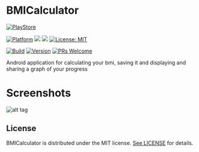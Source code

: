 # BMICalculator

[![PlayStore](https://img.shields.io/badge/PlayStore-BMICalculator-blue.svg)](https://play.google.com/store/apps/details?id=guepardoapps.bmicalculator)

[![Platform](https://img.shields.io/badge/platform-Android-blue.svg)](https://www.android.com)
<a target="_blank" href="https://android-arsenal.com/api?level=17" title="API17+"><img src="https://img.shields.io/badge/API-17+-blue.svg" /></a>
<a target="_blank" href="https://www.paypal.me/GuepardoApps" title="Donate using PayPal"><img src="https://img.shields.io/badge/paypal-donate-blue.svg" /></a>
[![License: MIT](https://img.shields.io/badge/License-MIT-blue.svg)](https://opensource.org/licenses/MIT)

[![Build](https://img.shields.io/badge/build-success-green.svg)](https://github.com/GuepardoApps-Releases/BMICalculator/blob/master/release)
[![Version](https://img.shields.io/badge/version-v2.0.1.181129-blue.svg)](https://github.com/GuepardoApps-Releases/BMICalculator/blob/master/release)
[![PRs Welcome](https://img.shields.io/badge/PRs-welcome-brightgreen.svg)](http://makeapullrequest.com)

Android application for calculating your bmi, saving it and displaying and sharing a graph of your progress

# Screenshots

![alt tag](https://github.com/GuepardoApps-Releases/BMICalculator/blob/master/screenshots/header_001.png)

## License

BMICalculator is distributed under the MIT license. [See LICENSE](LICENSE.md) for details.